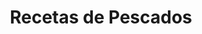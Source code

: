 ---
layout: categorypage
title: Recetas de Pescados
category_name: Pescados
permalink: /categorias/pescados/index.html
---